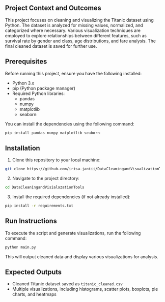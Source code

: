 
## Project Context and Outcomes
This project focuses on cleaning and visualizing the Titanic dataset using Python. The dataset is analyzed for missing values, normalized, and categorized where necessary. Various visualization techniques are employed to explore relationships between different features, such as survival rate by gender and class, age distributions, and fare analysis. The final cleaned dataset is saved for further use.

## Prerequisites
Before running this project, ensure you have the following installed:
- Python 3.x
- pip (Python package manager)
- Required Python libraries:
  - pandas
  - numpy
  - matplotlib
  - seaborn

You can install the dependencies using the following command:
```bash
pip install pandas numpy matplotlib seaborn
```

## Installation
1. Clone this repository to your local machine:
```bash
git clone https://github.com/irisa-janiii/DataCleaningandVisualizationTools.git
```
2. Navigate to the project directory:
```bash
cd DataCleaningandVisialozationTools
```
3. Install the required dependencies (if not already installed):
```sh
pip install -r requirements.txt
```

## Run Instructions
To execute the script and generate visualizations, run the following command:
```sh
python main.py
```

This will output cleaned data and display various visualizations for analysis.

## Expected Outputs
- Cleaned Titanic dataset saved as `titanic_cleaned.csv`
- Multiple visualizations, including histograms, scatter plots, boxplots, pie charts, and heatmaps


